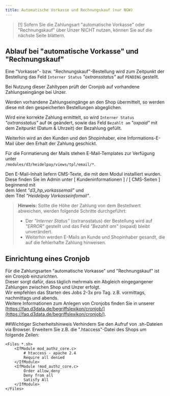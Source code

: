 ```yaml
---
title: Automatische Vorkasse und Rechnungskauf (nur NGW)
---
```


> [!] Sofern Sie die Zahlungsart "automatische Vorkasse" oder "Rechnungskauf" über Unzer NICHT nutzen, können Sie auf die nächste Seite blättern.

## Ablauf bei "automatische Vorkasse" und "Rechnungskauf"
Eine "Vorkasse"- bzw. "Rechnungskauf"-Bestellung wird zum Zeitpunkt der Bestellung das Feld `Interner Status` _"oxtransstatus"_ auf `PENDING` gestellt.

Bei Nutzung dieser Zahltypen prüft der Cronjob auf vorhandene Zahlungseingänge bei Unzer.

Werden vorhandene Zahlungseingänge an den Shop übermittelt, so werden diese mit den gespeicherten Bestellungen abgeglichen.

Wird eine korrekte Zahlung ermittelt, so wird `Interner Status` _"oxtransstatus"_ auf `OK` geändert, sowie das Feld `Bezahlt am` _"oxpaid"_ mit dem Zeitpunkt (Datum & Uhrzeit) der Bezahlung gefüllt.

Weiterhin wird an den Kunden und den Shopinhaber, eine Informations-E-Mail über den Erhalt der Zahlung geschickt.

Für die Formatierung der Mails stehen E-Mail-Templates zur Verfügung unter<br> `/modules/d3/heidelpay/views/tpl/email/*`.

Den E-Mail-Inhalt liefern CMS-Texte, die mit dem Modul installiert wurden.<br>
Diese finden Sie im Admin unter [ Kundeninformationen ] / [ CMS-Seiten ] beginnend mit <br>
dem Ident _"d3_hp_vorkassemail"_ und <br>
dem Titel _"Heidelpay Vorkasseinfomail"_.
<br>
> **Hinweis:**
> Sollte die Höhe der Zahlung von dem Bestellwert abweichen, werden folgende Schritte durchgeführt:
> -  Der _"Interner Status"_ (oxtransstatus) der Bestellung wird auf _"ERROR"_ gestellt und das Feld _"Bezahlt am"_ (oxpaid) bleibt unverändert.
> -  Weiterhin werden E-Mails an Kunde und Shopinhaber gesandt, die auf die fehlerhafte Zahlung hinweisen.


## Einrichtung eines Cronjob
Für die Zahlungsarten "automatische Vorkasse" und "Rechnungskauf" ist ein Cronjob einzurichten.<br>
Dieser sorgt dafür, dass täglich mehrmals ein Abgleich eingegangener Zahlungen zwischen Shop und Unzer erfolgt.<br>
Wir empfehlen das Starten des Jobs 2-3x pro Tag. z.B. vormittags, nachmittags und abends.<br>
Weitere Informationen zum Anlegen von Cronjobs finden Sie in unserer [https://faq.d3data.de/begriffslexikon/cronjob/](https://faq.d3data.de/begriffslexikon/cronjob/).

##Wichtiger Sicherheitshinweis
 Verhindern Sie den Aufruf von .sh-Dateien via Browser.
 Erweitern Sie z.B. die ".htaccess"-Datei des Shops um folgende Zeilen:
```apacheconfig
<Files *.sh>
    <IfModule mod_authz_core.c>
        # htaccess - apache 2.4
        Require all denied
    </IfModule>
    <IfModule !mod_authz_core.c>
        Order allow,deny
        Deny from all
        Satisfy All
    </IfModule>
</Files>
```
